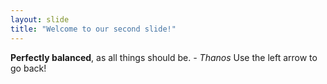 ```yaml
---
layout: slide
title: "Welcome to our second slide!"
---
```

**Perfectly balanced**, as all things should be. *- Thanos*
Use the left arrow to go back!

